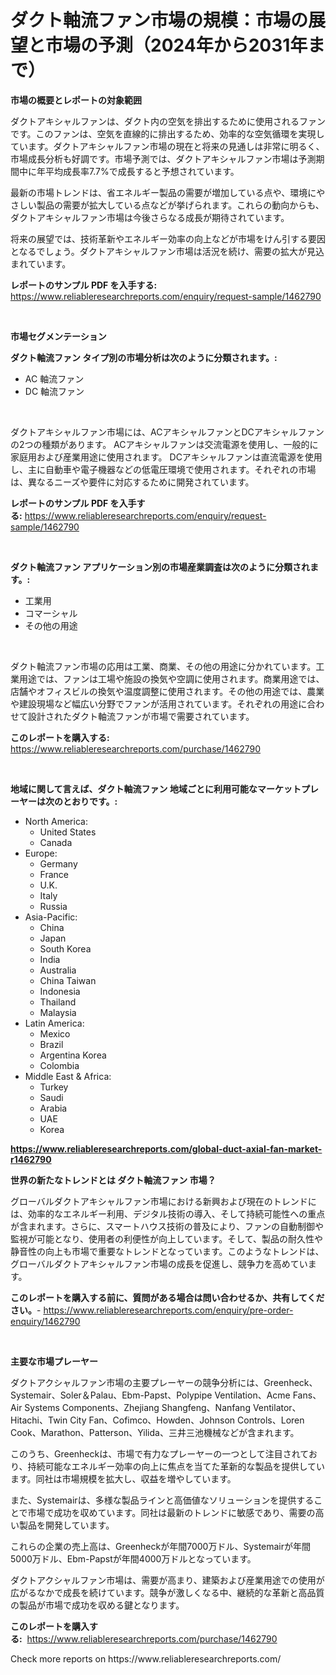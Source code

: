<p><h1>ダクト軸流ファン市場の規模：市場の展望と市場の予測（2024年から2031年まで）</h1></p><p><strong>市場の概要とレポートの対象範囲</strong></p>
<p><p>ダクトアキシャルファンは、ダクト内の空気を排出するために使用されるファンです。このファンは、空気を直線的に排出するため、効率的な空気循環を実現しています。ダクトアキシャルファン市場の現在と将来の見通しは非常に明るく、市場成長分析も好調です。市場予測では、ダクトアキシャルファン市場は予測期間中に年平均成長率7.7%で成長すると予想されています。</p><p>最新の市場トレンドは、省エネルギー製品の需要が増加している点や、環境にやさしい製品の需要が拡大している点などが挙げられます。これらの動向からも、ダクトアキシャルファン市場は今後さらなる成長が期待されています。</p><p>将来の展望では、技術革新やエネルギー効率の向上などが市場をけん引する要因となるでしょう。ダクトアキシャルファン市場は活況を続け、需要の拡大が見込まれています。</p></p>
<p><strong>レポートのサンプル PDF を入手する:</strong> <a href="https://www.reliableresearchreports.com/enquiry/request-sample/1462790">https://www.reliableresearchreports.com/enquiry/request-sample/1462790</a></p>
<p>&nbsp;</p>
<p><strong>市場セグメンテーション</strong></p>
<p><strong>ダクト軸流ファン タイプ別の市場分析は次のように分類されます。:</strong></p>
<p><ul><li>AC 軸流ファン</li><li>DC 軸流ファン</li></ul></p>
<p>&nbsp;</p>
<p><p>ダクトアキシャルファン市場には、ACアキシャルファンとDCアキシャルファンの2つの種類があります。 ACアキシャルファンは交流電源を使用し、一般的に家庭用および産業用途に使用されます。 DCアキシャルファンは直流電源を使用し、主に自動車や電子機器などの低電圧環境で使用されます。それぞれの市場は、異なるニーズや要件に対応するために開発されています。</p></p>
<p><strong>レポートのサンプル PDF を入手する:</strong>&nbsp;<a href="https://www.reliableresearchreports.com/enquiry/request-sample/1462790">https://www.reliableresearchreports.com/enquiry/request-sample/1462790</a></p>
<p>&nbsp;</p>
<p><strong> ダクト軸流ファン アプリケーション別の市場産業調査は次のように分類されます。:</strong></p>
<p><ul><li>工業用</li><li>コマーシャル</li><li>その他の用途</li></ul></p>
<p>&nbsp;</p>
<p><p>ダクト軸流ファン市場の応用は工業、商業、その他の用途に分かれています。工業用途では、ファンは工場や施設の換気や空調に使用されます。商業用途では、店舗やオフィスビルの換気や温度調整に使用されます。その他の用途では、農業や建設現場など幅広い分野でファンが活用されています。それぞれの用途に合わせて設計されたダクト軸流ファンが市場で需要されています。</p></p>
<p><strong>このレポートを購入する:</strong>&nbsp; <a href="https://www.reliableresearchreports.com/purchase/1462790">https://www.reliableresearchreports.com/purchase/1462790</a></p>
<p>&nbsp;</p>
<p><strong>地域に関して言えば、ダクト軸流ファン 地域ごとに利用可能なマーケットプレーヤーは次のとおりです。:</strong></p>
<p><ul>
    <li>
        North America:
        <ul>
            <li>United States</li>
            <li>Canada</li>
        </ul>
    </li>
    <li>
        Europe:
        <ul>
            <li>Germany</li>
            <li>France</li>
            <li>U.K.</li>
            <li>Italy</li>
            <li>Russia</li>
        </ul>
    </li>
    <li>
        Asia-Pacific:
        <ul>
            <li>China</li>
            <li>Japan</li>
            <li>South Korea</li>
            <li>India</li>
            <li>Australia</li>
            <li>China Taiwan</li>
            <li>Indonesia</li>
            <li>Thailand</li>
            <li>Malaysia</li>
        </ul>
    </li>
    <li>
        Latin America:
        <ul>
            <li>Mexico</li>
            <li>Brazil</li>
            <li>Argentina Korea</li>
            <li>Colombia</li>
        </ul>
    </li>
    <li>
        Middle East & Africa:
        <ul>
            <li>Turkey</li>
            <li>Saudi</li>
            <li>Arabia</li>
            <li>UAE</li>
            <li>Korea</li>
        </ul>
    </li>
    </ul></p>
<p><strong><a href="https://www.reliableresearchreports.com/global-duct-axial-fan-market-r1462790">https://www.reliableresearchreports.com/global-duct-axial-fan-market-r1462790</a></strong>&nbsp;</p>
<p><strong>世界の新たなトレンドとは ダクト軸流ファン 市場？</strong></p>
<p><p>グローバルダクトアキシャルファン市場における新興および現在のトレンドには、効率的なエネルギー利用、デジタル技術の導入、そして持続可能性への重点が含まれます。さらに、スマートハウス技術の普及により、ファンの自動制御や監視が可能となり、使用者の利便性が向上しています。そして、製品の耐久性や静音性の向上も市場で重要なトレンドとなっています。このようなトレンドは、グローバルダクトアキシャルファン市場の成長を促進し、競争力を高めています。</p></p>
<p><strong>このレポートを購入する前に、質問がある場合は問い合わせるか、共有してください。</strong>- <a href="https://www.reliableresearchreports.com/enquiry/pre-order-enquiry/1462790">https://www.reliableresearchreports.com/enquiry/pre-order-enquiry/1462790</a></p>
<p>&nbsp;</p>
<p><strong>主要な市場プレーヤー</strong></p>
<p><p>ダクトアクシャルファン市場の主要プレーヤーの競争分析には、Greenheck、Systemair、Soler＆Palau、Ebm-Papst、Polypipe Ventilation、Acme Fans、Air Systems Components、Zhejiang Shangfeng、Nanfang Ventilator、Hitachi、Twin City Fan、Cofimco、Howden、Johnson Controls、Loren Cook、Marathon、Patterson、Yilida、三井三池機械などが含まれます。</p><p>   このうち、Greenheckは、市場で有力なプレーヤーの一つとして注目されており、持続可能なエネルギー効率の向上に焦点を当てた革新的な製品を提供しています。同社は市場規模を拡大し、収益を増やしています。</p><p>   また、Systemairは、多様な製品ラインと高価値なソリューションを提供することで市場で成功を収めています。同社は最新のトレンドに敏感であり、需要の高い製品を開発しています。</p><p>   これらの企業の売上高は、Greenheckが年間7000万ドル、Systemairが年間5000万ドル、Ebm-Papstが年間4000万ドルとなっています。</p><p>   ダクトアクシャルファン市場は、需要が高まり、建築および産業用途での使用が広がるなかで成長を続けています。競争が激しくなる中、継続的な革新と高品質の製品が市場で成功を収める鍵となります。</p></p>
<p><strong>このレポートを購入する:</strong>&nbsp;&nbsp;<a href="https://www.reliableresearchreports.com/purchase/1462790">https://www.reliableresearchreports.com/purchase/1462790</a></p>
<p>Check more reports on https://www.reliableresearchreports.com/</p>